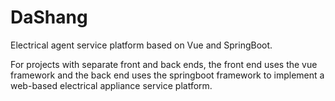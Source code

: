 # DaShang
Electrical agent service platform based on Vue and SpringBoot.

For projects with separate front and back ends, the front end uses the vue framework and the back end uses the springboot framework to implement a web-based electrical appliance service platform.
